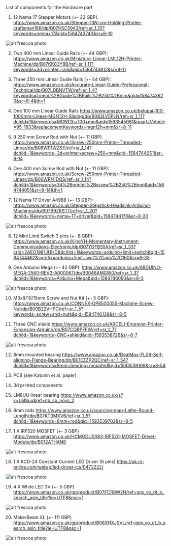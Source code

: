 
List of components for the Hardware part

1. 12  Nema 17 Stepper Motors (+- 22 GBP). 
https://www.amazon.co.uk/Stepper-13N-cm-Holding-Printer-craftsman168/dp/B07H5C5943/ref=sr_1_10?keywords=nema+17&qid=1584743740&sr=8-10

![alt frescoa photo](https://github.com/frescolabs/FrescoM/blob/master/media/Nema_17.jpg?raw=true)

2. Two 400 mm Linear Guide Rails (+- 44 GBP):
https://www.amazon.co.uk/Miniature-Linear-LML12H-Printer-Machine/dp/B07KK83Y8B/ref=sr_1_11?keywords=3d+printer+rails&qid=1584743812&sr=8-11

3. Three 250 mm Linear Guide Rails (+- 44 GBP):
https://www.amazon.co.uk/Accurate-Linear-Guide-Professional-Technical/dp/B07LDBNVTW/ref=sr_1_4?keywords=Linear%2BGuide%2BRails%2B250%2Bmm&qid=1584743920&sr=8-4&th=1

4. One 100 mm Linear Guide Rails
https://www.amazon.co.uk/belupai-100-1000mm-Linear-MGN12H-Sliding/dp/B083LV5PLN/ref=sr_1_11?dchild=1&keywords=MGN12h+100+mm&qid=1593545981&quartzVehicle=95-1833&replacementKeywords=mgn12h+mm&sr=8-11

5. 9 250 mm Screw Rod with Nut (+- 11 GBP).  
https://www.amazon.co.uk/Screw-250mm-Printer-Threaded-Linear/dp/B06WP1WZSY/ref=sr_1_14?dchild=1&keywords=3d+printer+screw+250+mm&qid=1584744051&sr=8-14

6. One 400 mm Screw Rod with Nut (+- 11 GBP):
https://www.amazon.co.uk/Screw-250mm-Printer-Threaded-Linear/dp/B06WRN1DQS/ref=sr_1_14?dchild=1&keywords=3d%2Bprinter%2Bscrew%2B250%2Bmm&qid=1584744051&sr=8-14&th=1

7. 12 Nema 17 Driver A4988 (+- 13 GBP): 
https://www.amazon.co.uk/Stepper-Stepstick-Headsink-Arduino-Machines/dp/B07B9ZKST7/ref=sr_1_20?dchild=1&keywords=nema+17+driver&qid=1584744170&sr=8-20

![alt frescoa photo](https://github.com/frescolabs/FrescoM/blob/master/media/Stepper_driver.jpg?raw=true)

8. 12 Mini Limit Switch 3 pins (+- 8 GBP):
https://www.amazon.co.uk/KingYH-Momentary-Instrument-Communications-Electronic/dp/B07YDFBS5X/ref=sr_1_33?crid=2AEO1981JUHD&dchild=1&keywords=arduino+limit+switch&qid=1584744462&sprefix=arduino+limit+swit%2Caps%2C160&sr=8-33

9. One Arduino Mega (+- 42 GBP):
https://www.amazon.co.uk/ARDUINO-MEGA-2560-REV3-A000067/dp/B0046AMGW0/ref=sr_1_3?dchild=1&keywords=Arduino+Mega&qid=1584746050&sr=8-3

![alt frescoa photo](https://github.com/frescolabs/FrescoM/blob/master/media/Arduino_image.jpg?raw=true)

10. M3x8/10/15mm Screw and Nut Kit (+- 5 GBP):
https://www.amazon.co.uk/CONNEX-DP8500055-Machine-Screw-Nut/dp/B00B22VHPC/ref=sr_1_5?keywords=screw+and+nuts&qid=1584746128&sr=8-5

11. Three CNC shield 
https://www.amazon.co.uk/ARCELI-Engraver-Printer-Expansion-Arduino/dp/B07CQRPFFW/ref=sr_1_7?dchild=1&keywords=CNC+shield&qid=1593538726&sr=8-7

![alt frescoa photo](https://github.com/frescolabs/FrescoM/blob/master/media/CNC.jpg?raw=true)

12. 8mm mounted bearing
https://www.amazon.co.uk/DealMux-FL08-Self-aligning-Flange-Bearing/dp/B01EZZP2QC/ref=sr_1_54?dchild=1&keywords=8mm+bearing+mounted&qid=1593539169&sr=8-54

13. PCB (see Katunin et al. paper)

14. 3d printed components

15. LM8UU linear bearing
https://www.amazon.co.uk/s?k=LM8uu&ref=nb_sb_noss_2

16. 8mm rods
https://www.amazon.co.uk/sourcing-map-Lathe-Round-Length/dp/B07KT3MXV6/ref=sr_1_5?dchild=1&keywords=8mm+rod&qid=1593539702&sr=8-5

17. 1 X IRF520 MOSFET (+- 3 GBP)
https://www.amazon.co.uk/HCMODU0083-IRF520-MOSFET-Driver-Module/dp/B012ATHAN8

![alt frescoa photo](https://github.com/frescolabs/FrescoM/blob/master/media/IMG_7341.JPG?raw=true)

18. 1 X RCD-24 Constant Current LED Driver (6 pins)
https://uk.rs-online.com/web/p/led-driver-ics/0472222/

![alt frescoa photo](https://github.com/frescolabs/FrescoM/blob/master/media/RCD_24.JPG?raw=true)

19. 4 X White LED 3V (+- 5 GBP)
https://www.amazon.co.uk/gp/product/B07FCR8W2H/ref=ppx_yo_dt_b_search_asin_title?ie=UTF8&psc=1

![alt frescoa photo](https://github.com/frescolabs/FrescoM/blob/master/media/LED_W_3V_X4.JPG?raw=true)

20. MakerBeam XL (+- 111 GBP)
https://www.amazon.co.uk/gp/product/B06XHXJSVL/ref=ppx_yo_dt_b_search_asin_title?ie=UTF8&psc=1

![alt frescoa photo](https://github.com/frescolabs/FrescoM/blob/master/media/MakerBeam_XL.JPG?raw=true)


